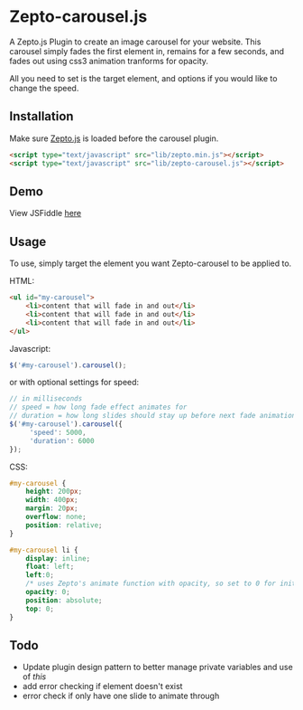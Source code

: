 # Zepto-carousel.js 

A Zepto.js Plugin to create an image carousel for your website. This carousel simply fades the first element in, remains for a few seconds, and fades out using css3 animation tranforms for opacity.

All you need to set is the target element, and options if you would like to change the speed.


## Installation 

Make sure [Zepto.js](http://zeptojs.com/) is loaded before the carousel plugin.

``` html
<script type="text/javascript" src="lib/zepto.min.js"></script>
<script type="text/javascript" src="lib/zepto-carousel.js"></script>
```

## Demo

View JSFiddle [here](http://jsfiddle.net/design48/rzeVK/2/)

## Usage 

To use, simply target the element you want Zepto-carousel to be applied to. 

HTML:

``` html
<ul id="my-carousel">
	<li>content that will fade in and out</li>
	<li>content that will fade in and out</li>
	<li>content that will fade in and out</li>
</ul>
```

Javascript:

``` javascript
$('#my-carousel').carousel();
```

or with optional settings for speed:

``` javascript
// in milliseconds
// speed = how long fade effect animates for
// duration = how long slides should stay up before next fade animation
$('#my-carousel').carousel({
     'speed': 5000,
     'duration': 6000
});
```

CSS:

``` css
#my-carousel { 
    height: 200px; 
    width: 400px;
    margin: 20px;
    overflow: none;
    position: relative;
}

#my-carousel li { 
    display: inline;
    float: left;
    left:0;
    /* uses Zepto's animate function with opacity, so set to 0 for initial page load */
    opacity: 0; 
    position: absolute;
    top: 0;
}
```


## Todo

* Update plugin design pattern to better manage private variables and use of _this_
* add error checking if element doesn't exist
* error check if only have one slide to animate through
